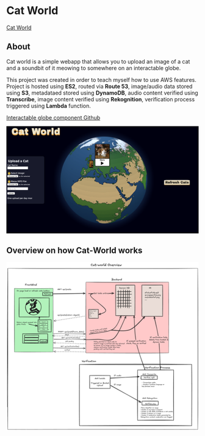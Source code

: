 # Cat World
[Cat World](https://cat-world.eu)
## About
Cat world is a simple webapp that allows you to upload an image of a cat and a soundbit of it meowing to somewhere on an interactable globe. 

This project was created in order to teach myself how to use AWS features. Project is hosted using **ES2**, routed via **Route 53**, image/audio data stored using **S3**, metadataed stored using **DynamoDB**, audio content verified using **Transcribe**, image content verified using **Rekognition**, verification process triggered using **Lambda** function.

[Interactable globe component Github](https://github.com/vasturiano/globe.gl)

![[catworld image]](img/cat-world.png)

## Overview on how Cat-World works
![[overview]](img/overview.png)

